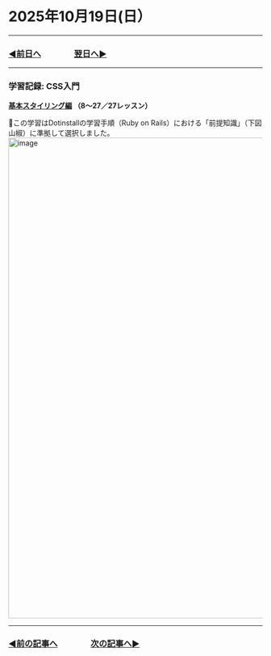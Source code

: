 # 2025年10月19日(日）

---

### [◀️前日へ](https://github.com/yuasys/chatty-journal/blob/main/2025/10/2025-10-18.md)&emsp;&emsp;&emsp;&emsp;[翌日へ▶️](https://github.com/yuasys/chatty-journal/blob/main/2025/10/2025-10-20.md)

---

### 学習記録: CSS入門 

<b>[基本スタイリング編](https://dotinstall.com/lessons/basic_css_styles_v3) （8〜27／27レッスン）&emsp;
</b>

📌この学習はDotinstallの学習手順（Ruby on Rails）における「前提知識」（下図山椒）に準拠して選択しました。
<img width="952" height="" alt="image" src="https://github.com/user-attachments/assets/6d80b7ad-3a59-4025-b030-76a693dab2be" />

---

### [◀️前の記事へ](https://github.com/yuasys/chatty-journal/blob/main/2025/10/2025-10-18.md)&emsp;&emsp;&emsp;&emsp;[次の記事へ▶️](https://github.com/yuasys/chatty-journal/blob/main/2025/10/2025-10-20.md)
